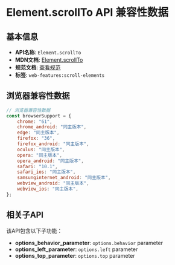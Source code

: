 # Element.scrollTo API 兼容性数据

## 基本信息

- **API名称**: `Element.scrollTo`
- **MDN文档**: [Element.scrollTo](https://developer.mozilla.org/docs/Web/API/Element/scrollTo)
- **规范文档**: [查看规范](https://drafts.csswg.org/cssom-view/#dom-element-scrollto)
- **标签**: `web-features:scroll-elements`

## 浏览器兼容性数据

```javascript
// 浏览器兼容性数据
const browserSupport = {
    chrome: "61",
    chrome_android: "同主版本",
    edge: "同主版本",
    firefox: "36",
    firefox_android: "同主版本",
    oculus: "同主版本",
    opera: "同主版本",
    opera_android: "同主版本",
    safari: "10.1",
    safari_ios: "同主版本",
    samsunginternet_android: "同主版本",
    webview_android: "同主版本",
    webview_ios: "同主版本",
};

```

## 相关子API

该API包含以下子功能：

- **options_behavior_parameter**: `options.behavior` parameter
- **options_left_parameter**: `options.left` parameter
- **options_top_parameter**: `options.top` parameter

